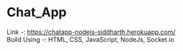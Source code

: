 # Chat_App

Link -: https://chatapp-nodejs-siddharth.herokuapp.com/ <br>
Build Using -: HTML, CSS, JavaScript, NodeJs, Socket.io
